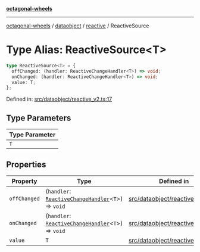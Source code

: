 [**octagonal-wheels**](../../../../../../README.md)

***

[octagonal-wheels](../../../../../../globals.md) / [dataobject](../../../README.md) / [reactive](../README.md) / ReactiveSource

# Type Alias: ReactiveSource\<T\>

```ts
type ReactiveSource<T> = {
  offChanged: (handler: ReactiveChangeHandler<T>) => void;
  onChanged: (handler: ReactiveChangeHandler<T>) => void;
  value: T;
};
```

Defined in: [src/dataobject/reactive\_v2.ts:17](https://github.com/vrtmrz/octagonal-wheels/blob/main/src/dataobject/reactive_v2.ts#L17)

## Type Parameters

| Type Parameter |
| ------ |
| `T` |

## Properties

| Property | Type | Defined in |
| ------ | ------ | ------ |
| <a id="offchanged"></a> `offChanged` | (`handler`: [`ReactiveChangeHandler`](ReactiveChangeHandler.md)\<`T`\>) => `void` | [src/dataobject/reactive\_v2.ts:20](https://github.com/vrtmrz/octagonal-wheels/blob/main/src/dataobject/reactive_v2.ts#L20) |
| <a id="onchanged"></a> `onChanged` | (`handler`: [`ReactiveChangeHandler`](ReactiveChangeHandler.md)\<`T`\>) => `void` | [src/dataobject/reactive\_v2.ts:19](https://github.com/vrtmrz/octagonal-wheels/blob/main/src/dataobject/reactive_v2.ts#L19) |
| <a id="value"></a> `value` | `T` | [src/dataobject/reactive\_v2.ts:18](https://github.com/vrtmrz/octagonal-wheels/blob/main/src/dataobject/reactive_v2.ts#L18) |
